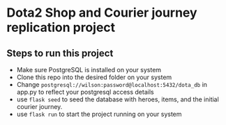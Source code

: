 # Dota2 Shop and Courier journey replication project


## Steps to run this project
- Make sure PostgreSQL is installed on your system
- Clone this repo into the desired folder on your system
- Change `postgresql://wilson:password@localhost:5432/dota_db` in app.py to reflect your postgresql access details
- use `flask seed` to seed the database with heroes, items, and the initial courier journey.
- use `flask run` to start the project running on your system
